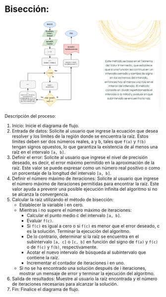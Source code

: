 # Bisección:

![Imagen Bisección](../../Calculadora-Ecuaciones/imagenes/metodo2.png)

Descripción del proceso:
1. Inicio: Inicie el diagrama de flujo.
2. Entrada de datos: Solicite al usuario que ingrese la ecuación que desea resolver y los límites de la región donde se encuentra la raíz. Estos límites deben ser dos números reales, a y b, tales que `f(a)` y `f(b)` tengan signos opuestos, lo que garantiza la existencia de al menos una raíz en el intervalo `[a, b]`.
3. Definir el error: Solicite al usuario que ingrese el nivel de precisión deseado, es decir, el error máximo permitido en la aproximación de la raíz. Este valor se puede expresar como un número real positivo o como un porcentaje de la longitud del intervalo `[a, b]`.
4. Definir el número máximo de iteraciones: Solicite al usuario que ingrese el número máximo de iteraciones permitidas para encontrar la raíz. Este valor ayuda a prevenir una posible ejecución infinita del algoritmo si no se alcanza la convergencia.
5. Calcular la raíz utilizando el método de bisección: 
   * Establecer la variable i en cero.
   * Mientras i no supere el número máximo de iteraciones:
     - Calcular el punto medio c del intervalo `[a, b]`.
     - Evaluar `f(c)`.
     - Si `f(c)` es igual a cero o si `f(c)` es menor que el error deseado, c es la solución. Terminar la         ejecución del algoritmo.
     - De lo contrario, determinar si la raíz se encuentra en el subintervalo `[a, c]` o `[c, b]` en función del signo de `f(a)` y `f(c)` o de `f(c)` y `f(b)`, respectivamente.
     - Acotar el nuevo intervalo de búsqueda al subintervalo que contiene la raíz.
     - Incrementar el contador de iteraciones i en uno.
   * Si no se ha encontrado una solución después de i iteraciones, mostrar un mensaje de error y terminar la ejecución del
    algoritmo.
7. Salida de resultados: Muestre al usuario la raíz encontrada y el número de iteraciones necesarias para alcanzar la solución.
8. Fin: Finalice el diagrama de flujo.
